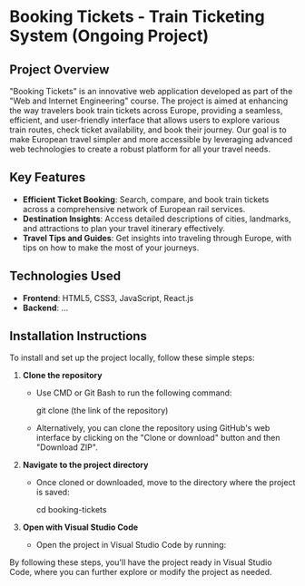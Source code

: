 # Booking Tickets - Train Ticketing System (Ongoing Project)

## Project Overview

"Booking Tickets" is an innovative web application developed as part of the "Web and Internet Engineering" course. The project is aimed at enhancing the way travelers book train tickets across Europe, providing a seamless, efficient, and user-friendly interface that allows users to explore various train routes, check ticket availability, and book their journey. Our goal is to make European travel simpler and more accessible by leveraging advanced web technologies to create a robust platform for all your travel needs.

## Key Features

- **Efficient Ticket Booking**: Search, compare, and book train tickets across a comprehensive network of European rail services.
- **Destination Insights**: Access detailed descriptions of cities, landmarks, and attractions to plan your travel itinerary effectively.
- **Travel Tips and Guides**: Get insights into traveling through Europe, with tips on how to make the most of your journeys.


## Technologies Used

- **Frontend**: HTML5, CSS3, JavaScript, React.js
- **Backend**: ...

## Installation Instructions

To install and set up the project locally, follow these simple steps:

1. **Clone the repository**
   - Use CMD or Git Bash to run the following command:
     
     git clone (the link of the repository)
     
   - Alternatively, you can clone the repository using GitHub's web interface by clicking on the "Clone or download" button and then "Download ZIP".

2. **Navigate to the project directory**
   - Once cloned or downloaded, move to the directory where the project is saved:
     
     cd booking-tickets
     

3. **Open with Visual Studio Code**
   - Open the project in Visual Studio Code by running:
     

By following these steps, you'll have the project ready in Visual Studio Code, where you can further explore or modify the project as needed.
